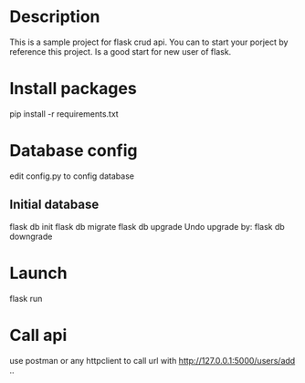 # Description
This is a sample project for flask crud api. You can to start your porject by reference this project. Is a good start for new user of flask.

# Install packages
pip install -r requirements.txt

# Database config
edit config.py to config database

## Initial database
flask db init
flask db migrate
flask db upgrade
Undo upgrade by:
flask db downgrade

# Launch 
flask run

# Call api
use postman or any httpclient to call url with http://127.0.0.1:5000/users/add  ..
